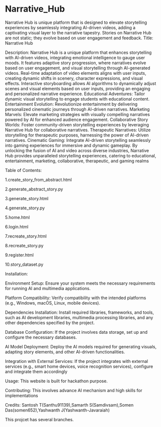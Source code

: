 # Narrative_Hub
Narrative Hub is unique platform that is designed to elevate storytelling experiences by seamlessly integrating AI-driven videos, adding a captivating visual layer to the narrative tapestry. Stories on Narrative Hub are not static; they evolve based on user engagement and feedback.
Title: Narrative Hub


Description: Narrative Hub is a unique platform that enhances storytelling with AI-driven videos, integrating emotional intelligence to gauge user moods. It features adaptive story progression, where narratives evolve based on user engagement, and visual storytelling through AI-generated videos. Real-time adaptation of video elements aligns with user inputs, creating dynamic shifts in scenery, character expressions, and visual effects. Interactive storyboarding allows AI algorithms to dynamically adjust scenes and visual elements based on user inputs, providing an engaging and personalized narrative experience.
                                  Educational Adventures: Tailor dynamic visual storytelling to engage students with educational content.
Entertainment Evolution: Revolutionize entertainment by delivering personalized cinematic journeys through AI-driven narratives.
Marketing Marvels: Elevate marketing strategies with visually compelling narratives powered by AI for enhanced audience engagement.
Collaborative Story Worlds: Foster community-driven storytelling experiences by leveraging Narrative Hub for collaborative narratives.
Therapeutic Narratives: Utilize storytelling for therapeutic purposes, harnessing the power of AI-driven narratives.
Cinematic Gaming: Integrate AI-driven storytelling seamlessly into gaming experiences for immersive and dynamic gameplay.
By unlocking the fusion of AI and video across diverse industries, Narrative Hub provides unparalleled storytelling experiences, catering to educational, entertainment, marketing, collaborative, therapeutic, and gaming realms



Table of Contents: 

1.create_story_from_abstract.html

2.generate_abstract_story.py

3.generate_story.html

4.generate_story.py

5.home.html

6.login.html

7.recreate_story.html

8.recreate_story.py

9.register.html

10.story_dataset.py




Installation: 

Environment Setup: Ensure your system meets the necessary requirements for running AI and multimedia applications.

Platform Compatibility: Verify compatibility with the intended platforms (e.g., Windows, macOS, Linux, mobile devices).

Dependencies Installation: Install required libraries, frameworks, and tools, such as AI development libraries, multimedia processing libraries, and any other dependencies specified by the project.

Database Configuration: If the project involves data storage, set up and configure the necessary databases.

AI Model Deployment: Deploy the AI models required for generating visuals, adapting story elements, and other AI-driven functionalities.

Integration with External Services: If the project integrates with external services (e.g., smart home devices, voice recognition services), configure and integrate them accordingly



Usage: This website is built for hackathon purpose.



Contributing: This involves advance AI mechanism and high skills for implementations



Credits: Santosh T(Santhu91139),Samarth S(Samdivsam),Somen Das(somen652),Yashwanth J(Yashwanth-Javaraiah)

This projcet has several branches.




